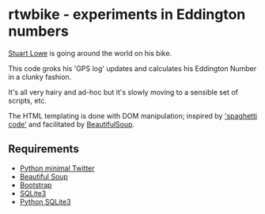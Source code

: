 # rtwbike - experiments in Eddington numbers

[Stuart Lowe][rtwbike] is going around the world on his bike.

This code groks his 'GPS log' updates and calculates his Eddington Number in a clunky fashion.

It's all very hairy and ad-hoc but it's slowly moving to a sensible set of scripts, etc.

The HTML templating is done with DOM manipulation; inspired by ['spaghetti code'][spagcode] and facilitated by [BeautifulSoup][bs4].

## Requirements

* [Python minimal Twitter](https://pypi.python.org/pypi/twitter)
* [Beautiful Soup][bs4]
* [Bootstrap](http://getbootstrap.com/)
* [SQLite3](https://www.sqlite.org/)
* [Python SQLite3](https://docs.python.org/2/library/sqlite3.html)

[rtwbike]: https://twitter.com/rtwbike
[spagcode]: http://www.workingsoftware.com.au/page/Your_templating_engine_sucks_and_everything_you_have_ever_written_is_spaghetti_code_yes_you
[bs4]: http://www.crummy.com/software/BeautifulSoup/
